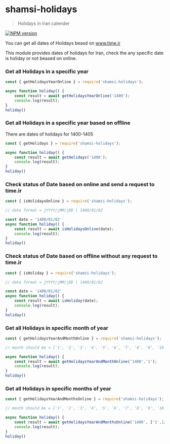 # shamsi-holidays

> Holidays in Iran calender

[![NPM version](https://badge.fury.io/js/shamsi-holidays.svg)](https://www.npmjs.com/package/shamsi-holidays/)

You can get all dates of Holidays beasd on www.time.ir

This module provides dates of holidays for Iran, check the any specific date is holiday or not beased on online.

### Get all Holidays in a specific year

```javascript
const { getHolidaysYearOnline } = require('shamsi-holidays');

async function holiday() {
    const result = await getHolidaysYearOnline('1400');
    console.log(result);
}
holiday()
```

### Get all Holidays in a specific year based on offline

There are dates of holidays for 1400-1405

```javascript
const { getHolidays } = require('shamsi-holidays');

async function holiday() {
    const result = await getHolidays('1400');
    console.log(result);
}
holiday()
```


### Check status of Date based on online and send a request to time.ir

```javascript
const { isHolidaysOnline } = require('shamsi-holidays');

// date format = jYYYY/jMM/jDD | 1400/01/02

const date = '1400/01/02'
async function holiday() {
    const result = await isHolidaysOnline(date);
    console.log(result);
}
holiday()
```


### Check status of Date based on offline without any request to time.ir

```javascript
const { isHoliday } = require('shamsi-holidays');

// date format = jYYYY/jMM/jDD | 1400/01/02

const date = '1400/01/02'
async function holiday() {
    const result = await isHoliday(date);
    console.log(result);
}
holiday()
```

### Get all Holidays in specific month of year

```javascript
const { getHolidaysYearAndMonthOnline } = require('shamsi-holidays');

// month should be = ['1', '2', '3', '4', '5', '6', '7', '8', '9', '10', '11', '12'];

async function holiday() {
    const result = await getHolidaysYearAndMonthOnline('1400','1');
    console.log(result);
}
holiday()
```


### Get all Holidays in specific months of year

```javascript
const { getHolidaysYearAndMonthsOnline } = require('shamsi-holidays');

// month should be = ['1', '2', '3', '4', '5', '6', '7', '8', '9', '10', '11', '12'];

async function holiday() {
    const result = await getHolidaysYearAndMonthsOnline('1400', ['1',12'] );
    console.log(result);
}
holiday()
```